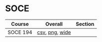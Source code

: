 # SOCE

| Course | Overall | Section |
| ------ | ------- | ------- |
| SOCE 194 | [csv](https://github.com/UCSD-Historical-Enrollment-Data/2024Spring/blob/main/overall/SOCE%20194.csv), [png](https://raw.githubusercontent.com/UCSD-Historical-Enrollment-Data/2024Spring/main/plot_overall/SOCE%20194.png), [wide](https://raw.githubusercontent.com/UCSD-Historical-Enrollment-Data/2024Spring/main/plot_overall_wide/SOCE%20194.png) |  |
